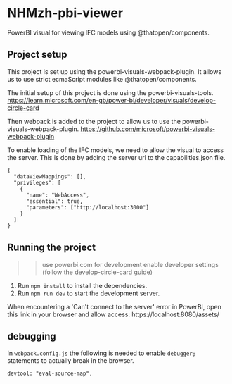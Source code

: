 # NHMzh-pbi-viewer

PowerBI visual for viewing IFC models using @thatopen/components.

## Project setup

This project is set up using the powerbi-visuals-webpack-plugin. It allows us to use strict ecmaScript modules like @thatopen/components.

The initial setup of this project is done using the powerbi-visuals-tools.
https://learn.microsoft.com/en-gb/power-bi/developer/visuals/develop-circle-card

Then webpack is added to the project to allow us to use the powerbi-visuals-webpack-plugin.
https://github.com/microsoft/powerbi-visuals-webpack-plugin

To enable loading of the IFC models, we need to allow the visual to access the server. This is done by adding the server url to the capabilities.json file.

```
{
  "dataViewMappings": [],
  "privileges": [
    {
      "name": "WebAccess",
      "essential": true,
      "parameters": ["http://localhost:3000"]
    }
  ]
}
```

## Running the project

> > use powerbi.com for development
> > enable developer settings (follow the develop-circle-card guide)

1. Run `npm install` to install the dependencies.
2. Run `npm run dev` to start the development server.

When encountering a 'Can't connect to the server' error in PowerBI, open this link in your browser and allow access:
https://localhost:8080/assets/

## debugging

In `webpack.config.js` the following is needed to enable `debugger;` statements to actually break in the browser.

```
devtool: "eval-source-map",
```
